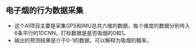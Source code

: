 ## 电子烟的行为数据采集
- 这个AI项目主要是采集GPS和IMU总共六维的数据，每个维度的数据分别传入6条平行的1DCNN。打标数据是是否吸烟的0和1。
- 输出的预测结果是介于0-1的数据，可以解释为吸烟的概率。
